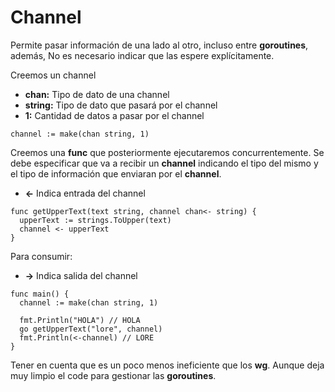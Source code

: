 # Channel

Permite pasar información de una lado al otro, incluso entre **goroutines**, además, No es necesario indicar que las espere explícitamente.

Creemos un channel

- **chan:** Tipo de dato de una channel
- **string:** Tipo de dato que pasará por el channel
- **1:** Cantidad de datos a pasar por el channel

```
channel := make(chan string, 1)
```

Creemos una **func** que posteriormente ejecutaremos concurrentemente. Se debe especificar que va a recibir un **channel** indicando el tipo del mismo y el tipo de información que enviaran por el **channel**.

- **<-** Indica entrada del channel

```
func getUpperText(text string, channel chan<- string) {
  upperText := strings.ToUpper(text)
  channel <- upperText
}
```

Para consumir:

- **->** Indica salida del channel

```
func main() {
  channel := make(chan string, 1)

  fmt.Println("HOLA") // HOLA
  go getUpperText("lore", channel)
  fmt.Println(<-channel) // LORE
}
```

Tener en cuenta que es un poco menos ineficiente que los **wg**. Aunque deja muy limpio el code para gestionar las **goroutines**.
